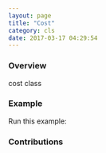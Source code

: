 ```yaml
---
layout: page
title: "Cost"
category: cls
date: 2017-03-17 04:29:54
---
```


### Overview
cost class 

### Example
Run this example:


### Contributions


